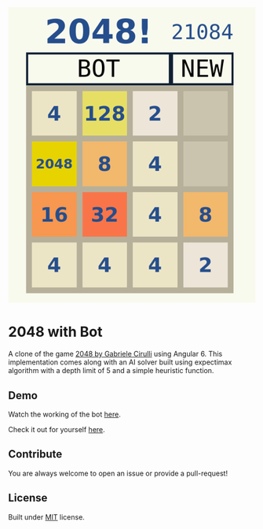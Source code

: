 [![2048](./2048.png)](https://youtu.be/GDVWq6p99ME)

# 2048 with Bot
A clone of the game [2048 by Gabriele Cirulli](https://gabrielecirulli.github.io/2048/) using Angular 6. This 
implementation comes along with an AI solver built using expectimax algorithm with a depth limit of 5 and a simple heuristic function.

## Demo
Watch the working of the bot [here](https://youtu.be/GDVWq6p99ME).

Check it out for yourself [here](https://aravindvasudev.github.io/2048/).

## Contribute
You are always welcome to open an issue or provide a pull-request!

## License
Built under [MIT](./LICENSE) license.